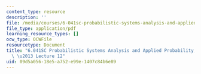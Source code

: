 ```yaml
---
content_type: resource
description: ''
file: /media/courses/6-041sc-probabilistic-systems-analysis-and-applied-probability-fall-2013/09d5a05618e5a752e99e1407c84b6e89_MIT6_041SCF13_lec12_300k.pdf
file_type: application/pdf
learning_resource_types: []
ocw_type: OCWFile
resourcetype: Document
title: "6.041SC Probabilistic Systems Analysis and Applied Probability, Fall 2013Transcript\
  \ \u2013 Lecture 12"
uid: 09d5a056-18e5-a752-e99e-1407c84b6e89
---
```

